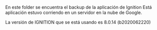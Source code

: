 En este folder se encuentra el backup de la aplicación de Ignition
Está aplicación estuvo corriendo en un servidor en la nube de Google.

La versión de IGNITION que se está usando es  8.0.14 (b2020062220)

